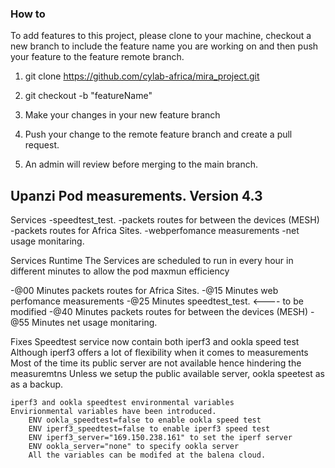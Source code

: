 ### How to

To add features to this project, please clone to your machine, checkout a new branch to include the feature name you are working on and then push your feature to the feature remote branch.

1. git clone https://github.com/cylab-africa/mira_project.git

2. git checkout -b "featureName"

3. Make your changes in your new feature branch

4. Push your change to the remote feature branch and create a pull request. 

5. An admin will review before merging to the main branch.



## Upanzi Pod measurements. Version 4.3

Services
-speedtest_test.
-packets routes for between the devices (MESH)
-packets routes for Africa Sites.
-webperfomance measurements
-net usage monitaring.

Services Runtime
The Services are scheduled to run in every hour in different minutes
to allow the pod maxmun efficiency 

-@00 Minutes packets routes for Africa Sites.
-@15 Minutes web perfomance measurements
-@25 Minutes speedtest_test. <---- to be modified
-@40 Minutes packets routes for between the devices (MESH)
-@55 Minutes net usage monitaring.


Fixes
    Speedtest service now contain both iperf3 and ookla speed test 
       Although iperf3 offers a lot of flexibility when it comes to measurements
       Most of the time its public server are not available hence hindering the measuremtns 
       Unless we setup the public available server, ookla speetest as as a backup.
    
    iperf3 and ookla speedtest environmental variables
    Envirionmental variables have been introduced.
        ENV ookla_speedtest=false to enable ookla speed test
        ENV iperf3_speedtest=false to enable iperf3 speed test
        ENV iperf3_server="169.150.238.161" to set the iperf server
        ENV ookla_server="none" to specify ookla server
        All the variables can be modifed at the balena cloud.